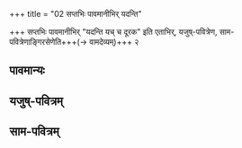 +++
title = "02 सप्तभिः पावमानीभिर् यदन्ति"

+++
सप्तभिः पावमानीभिर् "यदन्ति यच् च दूरक" इति एताभिर्, यजुष्-पवित्रेण, साम-पवित्रेणाङ्गिरसेणेति+++(→ वामदेव्यम्)+++ २

## पावमान्यः
<div class="js_include " url="/vedAH_Rk/shAkalam/saMhitA/vishvAsa-prastutiH/09/067/21_yadanti_yachcha.md"  newLevelForH1="3" > </div>

<div class="js_include " url="/vedAH_Rk/shAkalam/saMhitA/vishvAsa-prastutiH/09/067__22-27__pavamAnas_so.md"  newLevelForH1="3" > </div>

## यजुष्-पवित्रम्


## साम-पवित्रम्
<div class="js_include" url="/vedAH/sAma/paravastu-saama/devaH/indraH/vAmadevyam/"  newLevelForH1="1" includeTitle="false"> </div>